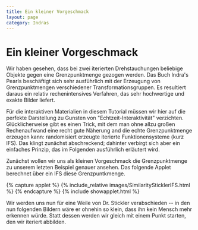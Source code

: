 ```yaml
---
title: Ein kleiner Vorgeschmack
layout: page
category: Indras
---
```


# Ein kleiner Vorgeschmack

Wir haben gesehen, dass bei zwei iterierten Drehstauchungen beliebige Objekte gegen eine Grenzpunktmenge gezogen werden. Das Buch Indra's Pearls beschäftigt sich sehr ausführlich mit der Erzeugung von Grenzpunktmengen verschiedener Transformationsgruppen. Es resultiert daraus ein relativ rechenintensives Verfahren, das sehr hochwertige und exakte Bilder liefert.

Für die interaktiven Materialien in diesem Tutorial müssen wir hier auf die perfekte Darstellung zu Gunsten von "Echtzeit-Interaktivität" verzichten. Glücklicherweise gibt es einen Trick, mit dem man ohne allzu großen Rechenaufwand eine recht gute Näherung and die echte Grenzpunktmenge erzeugen kann: randomisiert erzeugte iterierte Funktionensysteme (kurz IFS). Das klingt zunächst abschreckend; dahinter verbirgt sich aber ein einfaches Prinzip, das im Folgenden ausführlich erläutert wird.

Zunächst wollen wir uns als kleinen Vorgeschmack die Grenzpunktmenge zu unserem letzten Beispiel genauer ansehen. Das folgende Applet berechnet über ein IFS diese Grenzpuntkmenge.

{% capture applet %} {% include_relative images/SimilaritySticklerIFS.html %} {% endcapture %}
{% include showapplet.html %}

Wir werden uns nun für eine Weile von Dr. Stickler verabschieden -- in den nun folgenden Bildern wäre er ohnehin so klein, dass ihn kein Mensch mehr erkennen würde. Statt dessen werden wir gleich mit einem Punkt starten, den wir iteriert abbilden.
